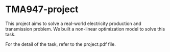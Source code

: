 # TMA947-project

This project aims to solve a real-world electricity production and transmission problem. We built a non-linear optimization model to solve this task. 

For the detail of the task, refer to the project.pdf file.
